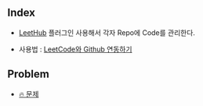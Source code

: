 ## Index

* [LeetHub](https://github.com/QasimWani/LeetHub) 플러그인 사용해서 각자 Repo에 Code를 관리한다.

* 사용법 : [LeetCode와 Github 연동하기](https://blog.naver.com/adamdoha/222339579487)


## Problem

* [🔥 문제](https://leetcode.com/problemset/all/?listId=79h8rn6)
